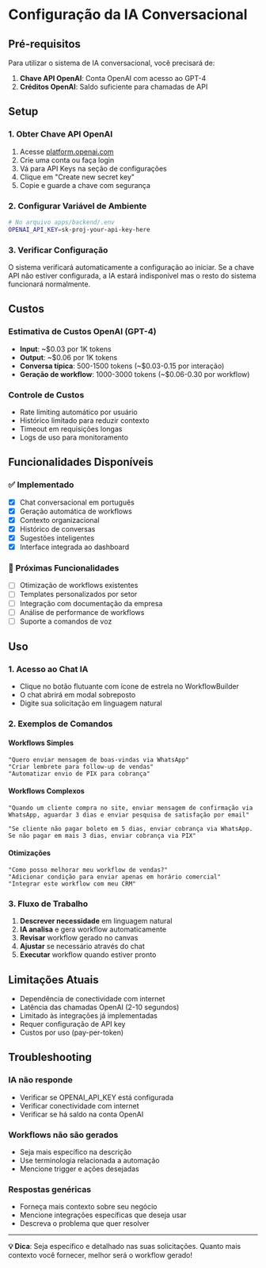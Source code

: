 # Configuração da IA Conversacional

## Pré-requisitos

Para utilizar o sistema de IA conversacional, você precisará de:

1. **Chave API OpenAI**: Conta OpenAI com acesso ao GPT-4
2. **Créditos OpenAI**: Saldo suficiente para chamadas de API

## Setup

### 1. Obter Chave API OpenAI

1. Acesse [platform.openai.com](https://platform.openai.com)
2. Crie uma conta ou faça login
3. Vá para API Keys na seção de configurações
4. Clique em "Create new secret key"
5. Copie e guarde a chave com segurança

### 2. Configurar Variável de Ambiente

```bash
# No arquivo apps/backend/.env
OPENAI_API_KEY=sk-proj-your-api-key-here
```

### 3. Verificar Configuração

O sistema verificará automaticamente a configuração ao iniciar. Se a chave API não estiver configurada, a IA estará indisponível mas o resto do sistema funcionará normalmente.

## Custos

### Estimativa de Custos OpenAI (GPT-4)

- **Input**: ~$0.03 por 1K tokens
- **Output**: ~$0.06 por 1K tokens
- **Conversa típica**: 500-1500 tokens (~$0.03-0.15 por interação)
- **Geração de workflow**: 1000-3000 tokens (~$0.06-0.30 por workflow)

### Controle de Custos

- Rate limiting automático por usuário
- Histórico limitado para reduzir contexto
- Timeout em requisições longas
- Logs de uso para monitoramento

## Funcionalidades Disponíveis

### ✅ Implementado

- [x] Chat conversacional em português
- [x] Geração automática de workflows
- [x] Contexto organizacional
- [x] Histórico de conversas
- [x] Sugestões inteligentes
- [x] Interface integrada ao dashboard

### 🔄 Próximas Funcionalidades

- [ ] Otimização de workflows existentes
- [ ] Templates personalizados por setor
- [ ] Integração com documentação da empresa
- [ ] Análise de performance de workflows
- [ ] Suporte a comandos de voz

## Uso

### 1. Acesso ao Chat IA

- Clique no botão flutuante com ícone de estrela no WorkflowBuilder
- O chat abrirá em modal sobreposto
- Digite sua solicitação em linguagem natural

### 2. Exemplos de Comandos

#### Workflows Simples

```
"Quero enviar mensagem de boas-vindas via WhatsApp"
"Criar lembrete para follow-up de vendas"
"Automatizar envio de PIX para cobrança"
```

#### Workflows Complexos

```
"Quando um cliente compra no site, enviar mensagem de confirmação via WhatsApp, aguardar 3 dias e enviar pesquisa de satisfação por email"

"Se cliente não pagar boleto em 5 dias, enviar cobrança via WhatsApp. Se não pagar em mais 3 dias, enviar cobrança via PIX"
```

#### Otimizações

```
"Como posso melhorar meu workflow de vendas?"
"Adicionar condição para enviar apenas em horário comercial"
"Integrar este workflow com meu CRM"
```

### 3. Fluxo de Trabalho

1. **Descrever necessidade** em linguagem natural
2. **IA analisa** e gera workflow automaticamente
3. **Revisar** workflow gerado no canvas
4. **Ajustar** se necessário através do chat
5. **Executar** workflow quando estiver pronto

## Limitações Atuais

- Dependência de conectividade com internet
- Latência das chamadas OpenAI (2-10 segundos)
- Limitado às integrações já implementadas
- Requer configuração de API key
- Custos por uso (pay-per-token)

## Troubleshooting

### IA não responde

- Verificar se OPENAI_API_KEY está configurada
- Verificar conectividade com internet
- Verificar se há saldo na conta OpenAI

### Workflows não são gerados

- Seja mais específico na descrição
- Use terminologia relacionada a automação
- Mencione trigger e ações desejadas

### Respostas genéricas

- Forneça mais contexto sobre seu negócio
- Mencione integrações específicas que deseja usar
- Descreva o problema que quer resolver

---

**💡 Dica**: Seja específico e detalhado nas suas solicitações. Quanto mais contexto você fornecer, melhor será o workflow gerado!
